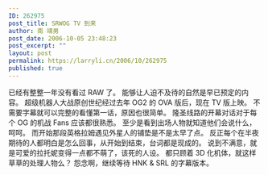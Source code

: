 ```yaml
---
ID: 262975
post_title: SRWOG TV 到来
author: 南 靖男
post_date: 2006-10-05 23:48:23
post_excerpt: ""
layout: post
permalink: https://larryli.cn/2006/10/262975
published: true
---
```

已经有整整一年没有看过 RAW 了。
能够让人迫不及待的自然是早已预定的内容。
超级机器人大战原创世纪经过去年 OG2 的 OVA 版后，现在 TV 版上映。
不需要字幕就可以完整的看懂第一话，原因也很简单。
隆圣线路的开幕对话对于每个 OG 的机战 Fans 应该都很熟悉。
至少是看到出场人物就知道他们会说什么，呵呵。
而开始那段英格拉姆遇见外星人的铺垫是不是太早了点。
反正每个在半夜期待的人都明白是怎么回事，从开始到结束，台词都是现成的。
说到不满意，就是可爱的拉托妮变得一点都不萌了，该死的人设。
都只顾着 3D 化机体，就这样草草的处理人物么？
怨念啊，继续等待 HNK &amp; SRL 的字幕版本。